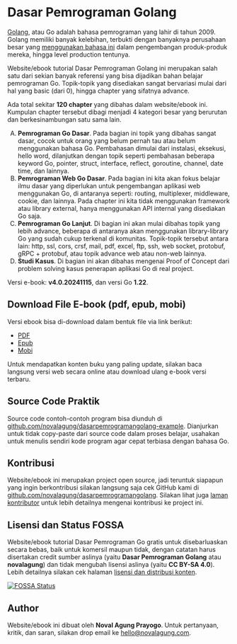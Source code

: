 # Dasar Pemrograman Golang

[Golang](https://golang.org/), atau Go adalah bahasa pemrograman yang lahir di tahun 2009. Golang memiliki banyak kelebihan, terbukti dengan banyaknya perusahaan besar yang [menggunakan bahasa ini](https://github.com/golang/go/wiki/GoUsers) dalam pengembangan produk-produk mereka, hingga level production tentunya.

Website/ebook tutorial Dasar Pemrograman Golang ini merupakan salah satu dari sekian banyak referensi yang bisa dijadikan bahan belajar pemrograman Go. Topik-topik yang disediakan sangat bervariasi mulai dari hal yang basic (dari 0), hingga chapter yang sifatnya advance.

Ada total sekitar <b>120 chapter</b> yang dibahas dalam website/ebook ini. Kumpulan chapter tersebut dibagi menjadi 4 kategori besar yang berurutan dan berkesinambungan satu sama lain.

<ol type="A">
    <li>
        <b>Pemrograman Go Dasar</b>. Pada bagian ini topik yang dibahas sangat dasar, cocok untuk orang yang belum pernah tau atau belum menggunakan bahasa Go. Pembahasan dimulai dari instalasi, eksekusi, hello word, dilanjutkan dengan topik seperti pembahasan beberapa keyword Go, pointer, struct, interface, reflect, goroutine, channel, date time, dan lainnya.
    </li>
    <li>
        <b>Pemrograman Web Go Dasar</b>. Pada bagian ini kita akan fokus belajar ilmu dasar yang diperlukan untuk pengembangan aplikasi web menggunakan Go, di antaranya seperti: routing, multiplexer, middleware, cookie, dan lainnya. Pada chapter ini kita tidak menggunakan framework atau library external, hanya menggunakan API internal yang disediakan Go saja.
    </li>
    <li>
        <b>Pemrograman Go Lanjut</b>. Di bagian ini akan mulai dibahas topik yang lebih advance, beberapa di antaranya akan menggunakan library-library Go yang sudah cukup terkenal di komunitas. Topik-topik tersebut antara lain: http, ssl, cors, crsf, mail, pdf, excel, ftp, ssh, web socket, protobuf, gRPC + protobuf, atau topik advance web atau non-web lainnya.
    </li>
    <li>
        <b>Studi Kasus</b>. Di bagian ini akan dibahas mengenai Proof of Concept dari problem solving kasus penerapan aplikasi Go di real project.
    </li>
</ol>

Versi e-book: **v4.0.20241115**, dan versi Go **1.22**.

## Download File E-book (pdf, epub, mobi)

Versi ebook bisa di-download dalam bentuk file via link berikut:

- [PDF](https://github.com/novalagung/dasarpemrogramangolang/raw/ebooks/dasarpemrogramangolang.pdf?v=v4.0.20241115)
- [Epub](https://github.com/novalagung/dasarpemrogramangolang/raw/ebooks/dasarpemrogramangolang.epub?v=v4.0.20241115)
- [Mobi](https://github.com/novalagung/dasarpemrogramangolang/raw/ebooks/dasarpemrogramangolang.mobi?v=v4.0.20241115)

Untuk mendapatkan konten buku yang paling update, silakan baca langsung versi web secara online atau download ulang e-book versi terbaru.

## Source Code Praktik

Source code contoh-contoh program bisa diunduh di [github.com/novalagung/dasarpemrogramangolang-example](https://github.com/novalagung/dasarpemrogramangolang-example). Dianjurkan untuk tidak copy-paste dari source code dalam proses belajar, usahakan untuk menulis sendiri kode program agar cepat terbiasa dengan bahasa Go.

## Kontribusi

Website/ebook ini merupakan project open source, jadi teruntuk siapapun yang ingin berkontribusi silakan langsung saja cek GitHub kami di [github.com/novalagung/dasarpemrogramangolang](https://github.com/novalagung/dasarpemrogramangolang). Silakan lihat juga [laman kontributor](https://dasarpemrogramangolang.novalagung.com/CONTRIBUTING.html) untuk lebih detailnya mengenai kontribusi ke project ini.

## Lisensi dan Status FOSSA

Website/ebook tutorial Dasar Pemrograman Go gratis untuk disebarluaskan secara bebas, baik untuk komersil maupun tidak, dengan catatan harus disertakan credit sumber aslinya (yaitu **Dasar Pemrograman Golang** atau **novalagung**) dan tidak mengubah lisensi aslinya (yaitu **CC BY-SA 4.0**). Lebih detailnya silakan cek halaman [lisensi dan distribusi konten](https://dasarpemrogramangolang.novalagung.com/LICENSE.html).

[![FOSSA Status](https://app.fossa.io/api/projects/git%2Bgithub.com%2Fnovalagung%2Fdasarpemrogramangolang.svg?type=large)](https://app.fossa.io/projects/git%2Bgithub.com%2Fnovalagung%2Fdasarpemrogramangolang?ref=badge_large)

## Author

Website/ebook ini dibuat oleh **Noval Agung Prayogo**. Untuk pertanyaan, kritik, dan saran, silakan drop email ke [hello@novalagung.com](mailto:hello@novalagung.com).
